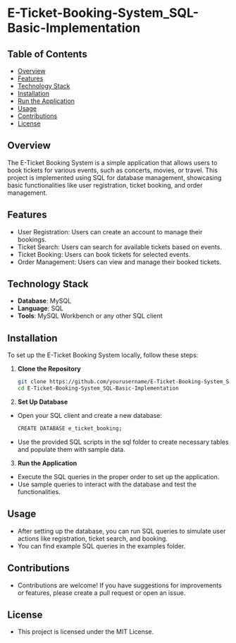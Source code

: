 # E-Ticket-Booking-System_SQL-Basic-Implementation

## Table of Contents  
- [Overview](#Overview)   
- [Features](#Features) 
- [Technology Stack](#TechnologyStack) 
- [Installation](#Installation)
- [Run the Application](#RuntheApplication)
- [Usage](#Usage)  
- [Contributions](#Contributions)  
- [License](#License)   

## Overview
The E-Ticket Booking System is a simple application that allows users to book tickets for various events, such as concerts, movies, or travel. This project is implemented using SQL for database management, showcasing basic functionalities like user registration, ticket booking, and order management.

## Features
- User Registration: Users can create an account to manage their bookings.
- Ticket Search: Users can search for available tickets based on events.
- Ticket Booking: Users can book tickets for selected events.
- Order Management: Users can view and manage their booked tickets.

## Technology Stack
- **Database**: MySQL
- **Language**: SQL
- **Tools**: MySQL Workbench or any other SQL client

## Installation
To set up the E-Ticket Booking System locally, follow these steps:

1. **Clone the Repository**
   ```bash
   git clone https://github.com/yourusername/E-Ticket-Booking-System_SQL-Basic-Implementation.git
   cd E-Ticket-Booking-System_SQL-Basic-Implementation

2. **Set Up Database**
- Open your SQL client and create a new database:
   ```bash
   CREATE DATABASE e_ticket_booking;
   
- Use the provided SQL scripts in the sql folder to create necessary tables and populate them with sample data.

3. **Run the Application**
- Execute the SQL queries in the proper order to set up the application.
- Use sample queries to interact with the database and test the functionalities.

## Usage
- After setting up the database, you can run SQL queries to simulate user actions like registration, ticket search, and booking.
- You can find example SQL queries in the examples folder.

## Contributions
- Contributions are welcome! If you have suggestions for improvements or features, please create a pull request or open an issue.

## License
- This project is licensed under the MIT License.
